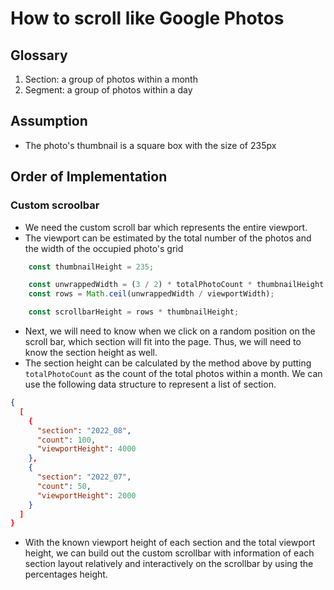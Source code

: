 # How to scroll like Google Photos

## Glossary

1. Section: a group of photos within a month
2. Segment: a group of photos within a day

## Assumption

* The photo's thumbnail is a square box with the size of 235px 

## Order of Implementation

### Custom scroolbar

* We need the custom scroll bar which represents the entire viewport.
* The viewport can be estimated by the total number of the photos and the width of the occupied photo's grid

```typescript
	const thumbnailHeight = 235;

	const unwrappedWidth = (3 / 2) * totalPhotoCount * thumbnailHeight * (7 / 10);
	const rows = Math.ceil(unwrappedWidth / viewportWidth);

	const scrollbarHeight = rows * thumbnailHeight;
```

* Next, we will need to know when we click on a random position on the scroll bar, which section will fit into the page. Thus, we will need to know the section height as well.
* The section height can be calculated by the method above by putting `totalPhotoCount` as the count of the total photos within a month. We can use the following data structure to represent a list of section.

```json
{
  [
    {
      "section": "2022_08",
      "count": 100,
      "viewportHeight": 4000
    },
    {
      "section": "2022_07",
      "count": 50,
      "viewportHeight": 2000
    }
  ]
}
```

* With the known viewport height of each section and the total viewport height, we can build out the custom scrollbar with information of each section layout relatively and interactively on the scrollbar by using the percentages height.